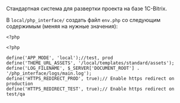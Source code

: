 Стандартная система для развертки проекта на базе 1C-Bitrix.

В `local/php_interface/` создать файл `env.php` со следующим содержимым (меняя на нужные значения):
```
<?php

<?php

define('APP_MODE', 'local');//test, prod
define('THEME_URL_ASSETS', '/local/templates/standard/assets');
define('LOG_FILENAME', $_SERVER['DOCUMENT_ROOT'] . '/php_interface/logs/main.log');
define('HTTPS_REDIRECT_PROD', true);// Enable https redirect on production
define('HTTPS_REDIRECT_TEST', true);// Enable https redirect on test/qa

```